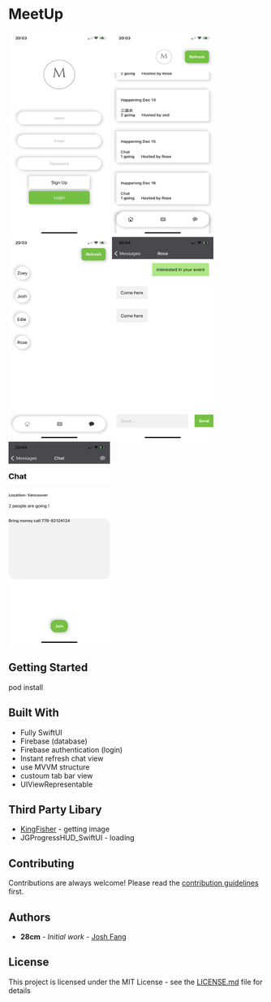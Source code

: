 # MeetUp
<p float = "center">
<img src="/readmeImage/1.PNG" width="200" height="400">
<img src="/readmeImage/2.PNG" width="200" height="400">
<img src="/readmeImage/3.PNG" width="200" height="400">
<img src="/readmeImage/4.PNG" width="200" height="400">
<img src="/readmeImage/5.PNG" width="200" height="400">
</p>



## Getting Started
pod install

## Built With
* Fully SwiftUI
* Firebase (database)
* Firebase authentication (login)
* Instant refresh chat view
* use MVVM structure 
* custoum tab bar view
* UIViewRepresentable


## Third Party Libary
* [KingFisher]() - getting image
* JGProgressHUD_SwiftUI - loading
## Contributing

Contributions are always welcome!
Please read the [contribution guidelines](contributing.md) first.

## Authors

* **28cm** - *Initial work* - [Josh Fang](www.joshuafang.com)

## License

This project is licensed under the MIT License - see the [LICENSE.md]() file for details



